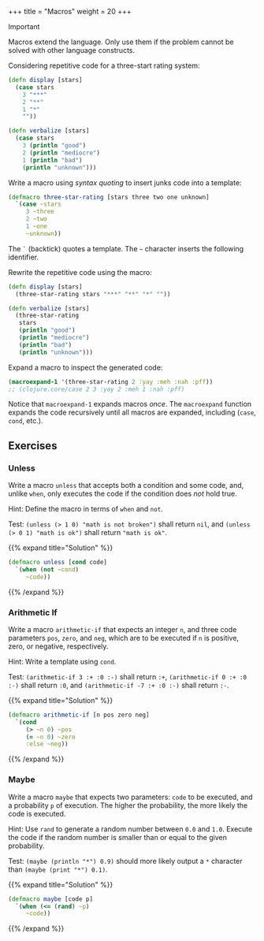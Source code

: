 +++
title = "Macros"
weight = 20
+++

> [!IMPORTANT]
>
> Macros extend the language. Only use them if the problem cannot be solved
> with other language constructs.

Considering repetitive code for a three-start rating system:

```clojure
(defn display [stars]
  (case stars
    3 "***"
    2 "**"
    1 "*"
    ""))

(defn verbalize [stars]
  (case stars
    3 (println "good")
    2 (println "mediocre")
    1 (println "bad")
    (println "unknown")))
```

Write a macro using _syntax quoting_ to insert junks code into a template:

```clojure
(defmacro three-star-rating [stars three two one unknown]
  `(case ~stars
     3 ~three
     2 ~two
     1 ~one
     ~unknown))
```

The `` ` `` (backtick) quotes a template. The `~` character inserts the following identifier.

Rewrite the repetitive code using the macro:

```clojure
(defn display [stars]
  (three-star-rating stars "***" "**" "*" ""))

(defn verbalize [stars]
  (three-star-rating
   stars
   (println "good")
   (println "mediocre")
   (println "bad")
   (println "unknown")))
```

Expand a macro to inspect the generated code:

```clojure
(macroexpand-1 '(three-star-rating 2 :yay :meh :nah :pff))
;; (clojure.core/case 2 3 :yay 2 :meh 1 :nah :pff)
```

Notice that `macroexpand-1` expands macros _once_. The `macroexpand`
function expands the code recursively until all macros are expanded,
including (`case`, `cond`, etc.).

## Exercises

### Unless

Write a macro `unless` that accepts both a condition and some code,
and, unlike `when`, only executes the code if the condition does _not_
hold true.

Hint: Define the macro in terms of `when` and `not`.

Test: `(unless (> 1 0) "math is not broken")` shall return `nil`, and
`(unless (> 0 1) "math is ok")` shall return `"math is ok"`.

{{% expand title="Solution" %}}
```clojure
(defmacro unless [cond code]
  `(when (not ~cond)
     ~code))
```
{{% /expand %}}

### Arithmetic If

Write a macro `arithmetic-if` that expects an integer `n`, and three
code parameters `pos`, `zero`, and `neg`, which are to be executed if
`n` is positive, zero, or negative, respectively.

Hint: Write a template using `cond`.

Test: `(arithmetic-if 3 :+ :0 :-)` shall return `:+`, `(arithmetic-if
0 :+ :0 :-)` shall return `:0`, and `(arithmetic-if -7 :+ :0 :-)`
shall return `:-`.

{{% expand title="Solution" %}}
```clojure
(defmacro arithmetic-if [n pos zero neg]
  `(cond
     (> ~n 0) ~pos
     (= ~n 0) ~zero
     :else ~neg))
```
{{% /expand %}}

### Maybe

Write a macro `maybe` that expects two parameters: `code` to be
executed, and a probability `p` of execution. The higher the
probability, the more likely the code is executed.

Hint: Use `rand` to generate a random number between `0.0` and
`1.0`. Execute the code if the random number is smaller than or equal
to the given probability.

Test: `(maybe (println "*") 0.9)` should more likely output a `*`
character than `(maybe (print "*") 0.1)`.

{{% expand title="Solution" %}}
```clojure
(defmacro maybe [code p]
  `(when (<= (rand) ~p)
     ~code))
```
{{% /expand %}}
